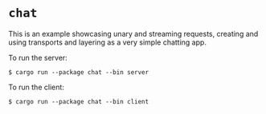 # `chat`

This is an example showcasing unary and streaming requests, creating and using
transports and layering as a very simple chatting app.

To run the server:
```console
$ cargo run --package chat --bin server
```

To run the client:
```console
$ cargo run --package chat --bin client
```